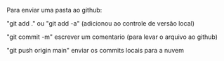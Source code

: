 Para enviar uma pasta ao github:

"git add ." ou "git add -a" (adicionou ao controle de versão local)

"git commit -m" escrever um comentario (para levar o arquivo ao github)

"git push origin main" enviar os commits locais para a nuvem